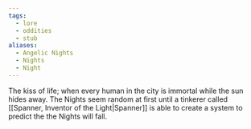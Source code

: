 ```yaml
---
tags:
  - lore
  - oddities
  - stub
aliases:
  - Angelic Nights
  - Nights
  - Night
---
```

The kiss of life; when every human in the city is immortal while the sun hides away. The Nights seem random at first until a tinkerer called [[Spanner, Inventor of the Light|Spanner]] is able to create a system to predict the the Nights will fall.